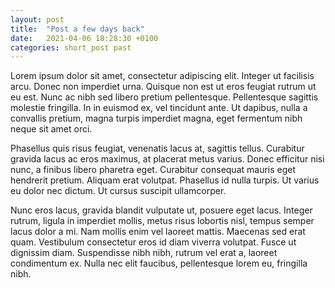 ```yaml
---
layout: post
title:  "Post a few days back"
date:   2021-04-06 18:28:30 +0100
categories: short_post past
---
```


Lorem ipsum dolor sit amet, consectetur adipiscing elit. Integer ut facilisis arcu. Donec non imperdiet urna. Quisque non est ut eros feugiat rutrum ut eu est. Nunc ac nibh sed libero pretium pellentesque. Pellentesque sagittis molestie fringilla. In in euismod ex, vel tincidunt ante. Ut dapibus, nulla a convallis pretium, magna turpis imperdiet magna, eget fermentum nibh neque sit amet orci.

Phasellus quis risus feugiat, venenatis lacus at, sagittis tellus. Curabitur gravida lacus ac eros maximus, at placerat metus varius. Donec efficitur nisi nunc, a finibus libero pharetra eget. Curabitur consequat mauris eget hendrerit pretium. Aliquam erat volutpat. Phasellus id nulla turpis. Ut varius eu dolor nec dictum. Ut cursus suscipit ullamcorper.

Nunc eros lacus, gravida blandit vulputate ut, posuere eget lacus. Integer rutrum, ligula in imperdiet mollis, metus risus lobortis nisl, tempus semper lacus dolor a mi. Nam mollis enim vel laoreet mattis. Maecenas sed erat quam. Vestibulum consectetur eros id diam viverra volutpat. Fusce ut dignissim diam. Suspendisse nibh nibh, rutrum vel erat a, laoreet condimentum ex. Nulla nec elit faucibus, pellentesque lorem eu, fringilla nibh.